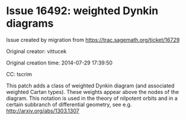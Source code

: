 # Issue 16492: weighted Dynkin diagrams

Issue created by migration from https://trac.sagemath.org/ticket/16729

Original creator: vittucek

Original creation time: 2014-07-29 17:39:50

CC:  tscrim

This patch adds a class of weighted Dynkin diagram (and associated weighted Cartan types). These weights appear above the nodes of the diagram. This notation is used in the theory of nilpotent orbits and in a certain subbranch of differential geometry, see e.g. ​http://arxiv.org/abs/1303.1307
